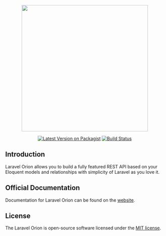 <p align="center">
<img src="https://res.cloudinary.com/dudxt4lp6/image/upload/v1572976051/Laravel%20Orion/logo_with_text_t5jjyc.png" width="400">
</p>

<p align="center">
<a href="https://packagist.org/packages/tailflow/laravel-orion"><img src="https://img.shields.io/packagist/v/tailflow/laravel-orion.svg" alt="Latest Version on Packagist"></a>
<a href="https://github.com/tailflow/laravel-orion/actions"><img src="https://img.shields.io/github/workflow/status/tailflow/laravel-orion/default" alt="Build Status"></a>
</p>

## Introduction

Laravel Orion allows you to build a fully featured REST API based on your Eloquent models and relationships with simplicity of Laravel as you love it.

## Official Documentation

Documentation for Laravel Orion can be found on the [website](https://tailflow.github.io/laravel-orion-docs/).

## License

The Laravel Orion is open-source software licensed under the [MIT license](https://opensource.org/licenses/MIT).
